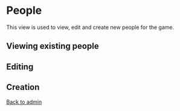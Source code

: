 People
======

This view is used to view, edit and create new people for the game.

Viewing existing people
-----------------------

Editing
-------

Creation
--------

[Back to admin](admin)
